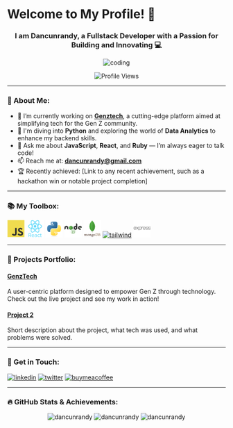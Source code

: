 # Welcome to My Profile! 👋
<h3 align="center">I am Dancunrandy, a Fullstack Developer with a Passion for Building and Innovating 💻</h3>

<p align="center">
  <img alt="coding" width="400" src="https://user-images.githubusercontent.com/55389276/140866485-8fb1c876-9a8f-4d6a-98dc-08c4981eaf70.gif">
</p>

<p align="center">
  <img src="https://komarev.com/ghpvc/?username=dancunrandy&label=Profile%20views&color=0e75b6&style=flat" alt="Profile Views" />
</p>

---

### 🚀 About Me:
- 🔭 I’m currently working on [**Genztech**](https://genztech-delta.vercel.app/), a cutting-edge platform aimed at simplifying tech for the Gen Z community.
- 🌱 I'm diving into **Python** and exploring the world of **Data Analytics** to enhance my backend skills.
- 💬 Ask me about **JavaScript**, **React**, and **Ruby** — I’m always eager to talk code!
- 📫 Reach me at: **dancunrandy@gmail.com**
- 🏆 Recently achieved: [Link to any recent achievement, such as a hackathon win or notable project completion]

---

### 📚 My Toolbox:
<p align="left">
  <!-- Interactive badge for tools with URLs -->
  <a href="https://developer.mozilla.org/en-US/docs/Web/JavaScript" target="_blank"><img src="https://raw.githubusercontent.com/devicons/devicon/master/icons/javascript/javascript-original.svg" alt="javascript" width="40" height="40"/></a>
  <a href="https://reactjs.org/" target="_blank"><img src="https://raw.githubusercontent.com/devicons/devicon/master/icons/react/react-original-wordmark.svg" alt="react" width="40" height="40"/></a>
  <a href="https://www.python.org" target="_blank"><img src="https://raw.githubusercontent.com/devicons/devicon/master/icons/python/python-original.svg" alt="python" width="40" height="40"/></a>
  <a href="https://nodejs.org" target="_blank"><img src="https://raw.githubusercontent.com/devicons/devicon/master/icons/nodejs/nodejs-original-wordmark.svg" alt="nodejs" width="40" height="40"/></a>
  <a href="https://www.mongodb.com/" target="_blank"><img src="https://raw.githubusercontent.com/devicons/devicon/master/icons/mongodb/mongodb-original-wordmark.svg" alt="mongodb" width="40" height="40"/></a>
  <a href="https://tailwindcss.com/" target="_blank"><img src="https://www.vectorlogo.zone/logos/tailwindcss/tailwindcss-icon.svg" alt="tailwind" width="40" height="40"/></a>
  <a href="https://expressjs.com" target="_blank"><img src="https://raw.githubusercontent.com/devicons/devicon/master/icons/express/express-original-wordmark.svg" alt="express" width="40" height="40"/></a>
</p>

---

### 🏅 Projects Portfolio:
#### [**GenzTech**](https://genztech-delta.vercel.app/)
A user-centric platform designed to empower Gen Z through technology. Check out the live project and see my work in action!

#### [**Project 2**](#)  
Short description about the project, what tech was used, and what problems were solved.

---

### 📡 Get in Touch:
<p align="left">
  <a href="https://www.linkedin.com/in/dancunrandy" target="_blank"><img src="https://img.icons8.com/color/48/000000/linkedin.png" alt="linkedin" width="40" height="40"/></a>
  <a href="https://twitter.com/dancunrandy" target="_blank"><img src="https://img.icons8.com/color/48/000000/twitter.png" alt="twitter" width="40" height="40"/></a>
  <a href="https://www.buymeacoffee.com/dancunrandj" target="_blank"><img src="https://cdn.buymeacoffee.com/buttons/v2/default-yellow.png" alt="buymeacoffee" width="40" height="40"/></a>
</p>

---

### 🔥 GitHub Stats & Achievements:
<p align="center">
  <img src="https://github-readme-stats.vercel.app/api?username=dancunrandy&show_icons=true&theme=radical&hide_title=true" alt="dancunrandy" />
  <img src="https://github-readme-stats.vercel.app/api/top-langs?username=dancunrandy&show_icons=true&theme=radical&layout=compact" alt="dancunrandy" />
  <img src="https://github-readme-streak-stats.herokuapp.com/?user=dancunrandy&theme=radical" alt="dancunrandy" />
</p>
